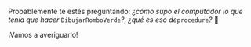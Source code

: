 Probablemente te estés preguntando: _¿cómo supo el computador lo que tenía que hacer_ `DibujarRomboVerde`_?_, _¿qué es eso de_`procedure`_?_ :exploding_head:

¡Vamos a averiguarlo! 